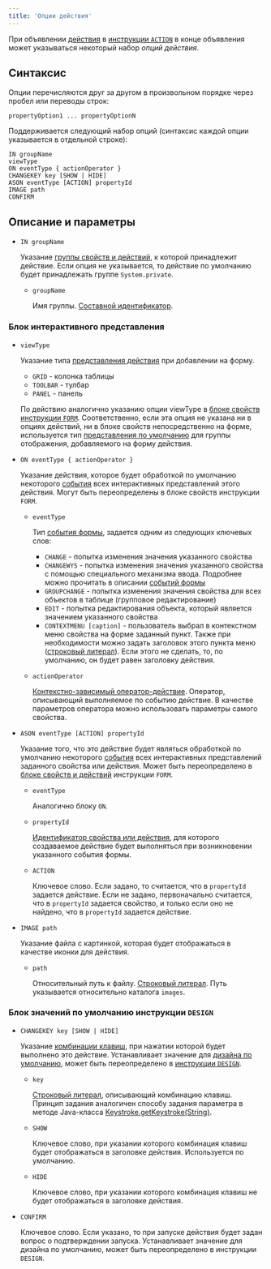 ```yaml
---
title: 'Опции действия'
---
```


При объявлении [действия](Actions.md) в [инструкции `ACTION`](ACTION_instruction.md) в конце объявления может указываться некоторый набор *опций действия*. 

## Синтаксис

Опции перечисляются друг за другом в произвольном порядке через пробел или переводы строк:

    propertyOption1 ... propertyOptionN

Поддерживается следующий набор опций (синтаксис каждой опции указывается в отдельной строке):

    IN groupName
    viewType
    ON eventType { actionOperator }
    CHANGEKEY key [SHOW | HIDE]
    ASON eventType [ACTION] propertyId
    IMAGE path
    CONFIRM

## Описание и параметры

- `IN groupName`

    Указание [группы свойств и действий](Groups_of_properties_and_actions.md), к которой принадлежит действие. Если опция не указывается, то действие по умолчанию будет принадлежать группе `System.private`.

    - `groupName`
    
        Имя группы. [Составной идентификатор](IDs.md#cid-broken).

### Блок интерактивного представления

- `viewType`

    Указание типа [представления действия](Interactive_view.md#property) при добавлении на форму.

    - `GRID` - колонка таблицы
    - `TOOLBAR` - тулбар
    - `PANEL` - панель

  По действию аналогично указанию опции viewType в [блоке свойств](Properties_and_actions_block.md) [инструкции `FORM`](FORM_instruction.md). Соответственно, если эта опция не указана ни в опциях действий, ни в блоке свойств непосредственно на форме, используется тип [представления по умолчанию](Interactive_view.md#defaultPropertyView-broken) для группы отображения, добавляемого на форму действия.

- `ON eventType { actionOperator }`

    Указание действия, которое будет обработкой по умолчанию некоторого [события](Form_events.md) всех интерактивных представлений этого действия. Могут быть переопределены в блоке свойств инструкции `FORM`.

    - `eventType`

        Тип [события формы](Form_events.md), задается одним из следующих ключевых слов:

        - `CHANGE` - попытка изменения значения указанного свойства
        - `CHANGEWYS` - попытка изменения значения указанного свойства с помощью специального механизма ввода. Подробнее можно прочитать в описании [событий формы](Form_events.md) 
        - `GROUPCHANGE` - попытка изменения значения свойства для всех объектов в таблице (групповое редактирование)
        - `EDIT` - попытка редактирования объекта, который является значением указанного свойства
        - `CONTEXTMENU [caption]` - пользователь выбрал в контекстном меню свойства на форме заданный пункт. Также при необходимости можно задать заголовок этого пункта меню ([строковый литерал](Literals.md#strliteral-broken)). Если этого не сделать, то, по умолчанию, он будет равен заголовку действия.

    - `actionOperator`

        [Контекстно-зависимый оператор-действие](Action_operator.md). Оператор, описывающий выполняемое по событию действие. В качестве параметров оператора можно использовать параметры самого свойства.

- `ASON eventType [ACTION] propertyId`

    Указание того, что это действие будет являться обработкой по умолчанию некоторого [события](Form_events.md) всех интерактивных представлений заданного свойства или действия. Может быть переопределено в [блоке свойств и действий](Properties_and_actions_block.md) инструкции `FORM`. 

    - `eventType`

        Аналогично блоку `ON`.

    - `propertyId`

        [Идентификатор свойства или действия](IDs.md#propertyid-broken), для которого создаваемое действие будет выполняться при возникновении указанного события формы.

    - `ACTION`

        Ключевое слово. Если задано, то считается, что в `propertyId` задается действие. Если не задано, первоначально считается, что в `propertyId` задается свойство, и только если оно не найдено, что в `propertyId` задается действие.

- `IMAGE path`

    Указание файла с картинкой, которая будет отображаться в качестве иконки для действия.

    - `path`
    
        Относительный путь к файлу. [Строковый литерал](Literals.md#strliteral-broken). Путь указывается относительно каталога `images`.

### Блок значений по умолчанию инструкции `DESIGN`

- `CHANGEKEY key [SHOW | HIDE]`

    Указание [комбинации клавиш](Form_events.md#keyboard-broken), при нажатии которой будет выполнено это действие. Устанавливает значение для [дизайна по умолчанию](Form_design.md#defaultDesign), может быть переопределено в [инструкции `DESIGN`](DESIGN_instruction.md).

    - `key`
    
        [Строковый литерал](Literals.md#strliteral-broken), описывающий комбинацию клавиш. Принцип задания аналогичен способу задания параметра в методе Java-класса [Keystroke.getKeystroke(String)](http://docs.oracle.com/javase/7/docs/api/javax/swing/KeyStroke.html#getKeyStroke(java.lang.String)).

    - `SHOW`
    
        Ключевое слово, при указании которого комбинация клавиш будет отображаться в заголовке действия. Используется по умолчанию.

    - `HIDE`
    
        Ключевое слово, при указании которого комбинация клавиш не будет отображаться в заголовке действия. 

- `CONFIRM`

    Ключевое слово. Если указано, то при запуске действия будет задан вопрос о подтверждении запуска. Устанавливает значение для дизайна по умолчанию, может быть переопределено в инструкции `DESIGN`.

  
